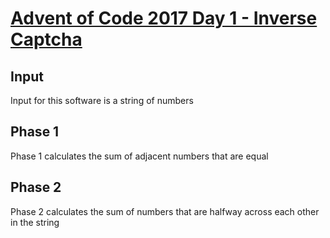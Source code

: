 # [Advent of Code 2017 Day 1 - Inverse Captcha](http://adventofcode.com/2017/day/1)
## Input
Input for this software is a string of numbers
## Phase 1
Phase 1 calculates the sum of adjacent numbers that are equal
## Phase 2
Phase 2 calculates the sum of numbers that are halfway across each other in the string